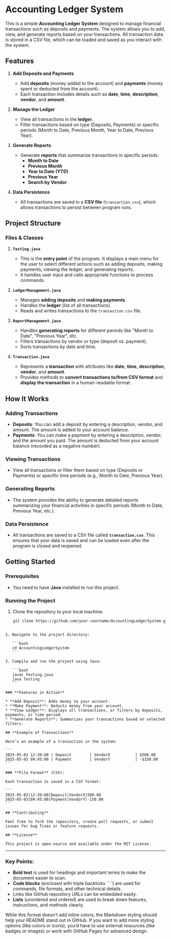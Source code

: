 
# **Accounting Ledger System**

This is a simple **Accounting Ledger System** designed to manage financial transactions such as deposits and payments. The system allows you to add, view, and generate reports based on your transactions. All transaction data is stored in a CSV file, which can be loaded and saved as you interact with the system.

## **Features**

1. **Add Deposits and Payments**
   - Add **deposits** (money added to the account) and **payments** (money spent or deducted from the account).
   - Each transaction includes details such as **date**, **time**, **description**, **vendor**, and **amount**.

2. **Manage the Ledger**
   - View all transactions in the **ledger**.
   - Filter transactions based on type (Deposits, Payments) or specific periods (Month to Date, Previous Month, Year to Date, Previous Year).

3. **Generate Reports**
   - Generate **reports** that summarize transactions in specific periods.
     - **Month to Date**
     - **Previous Month**
     - **Year to Date (YTD)**
     - **Previous Year**
     - **Search by Vendor**

4. **Data Persistence**
   - All transactions are saved in a **CSV file** (`transaction.csv`), which allows transactions to persist between program runs.

## **Project Structure**

### **Files & Classes**

1. **`Testing.java`**
   - This is the **entry point** of the program. It displays a main menu for the user to select different actions such as adding deposits, making payments, viewing the ledger, and generating reports.
   - It handles user input and calls appropriate functions to process commands.

2. **`LedgerManagement.java`**
   - Manages **adding deposits** and **making payments**.
   - Handles the **ledger** (list of all transactions).
   - Reads and writes transactions to the `transaction.csv` file.

3. **`ReportManagement.java`**
   - Handles **generating reports** for different periods like "Month to Date", "Previous Year", etc.
   - Filters transactions by vendor or type (deposit vs. payment).
   - Sorts transactions by date and time.

4. **`Transaction.java`**
   - Represents a **transaction** with attributes like **date**, **time**, **description**, **vendor**, and **amount**.
   - Provides methods to **convert transactions to/from CSV format** and **display the transaction** in a human-readable format.

## **How It Works**

### **Adding Transactions**
- **Deposits**: You can add a deposit by entering a description, vendor, and amount. The amount is added to your account balance.
- **Payments**: You can make a payment by entering a description, vendor, and the amount you paid. The amount is deducted from your account balance (recorded as a negative number).

### **Viewing Transactions**
- View all transactions or filter them based on type (Deposits or Payments) or specific time periods (e.g., Month to Date, Previous Year).
  
### **Generating Reports**
- The system provides the ability to generate detailed reports summarizing your financial activities in specific periods (Month to Date, Previous Year, etc.).

### **Data Persistence**
- All transactions are saved to a CSV file called **`transaction.csv`**. This ensures that your data is saved and can be loaded even after the program is closed and reopened.

## **Getting Started**

### **Prerequisites**
- You need to have **Java** installed to run this project.

### **Running the Project**
1. Clone the repository to your local machine:
   ```bash
   git clone https://github.com/your-username/AccountingLedgerSystem.git
````

2. Navigate to the project directory:

   ```bash
   cd AccountingLedgerSystem
   ```

3. Compile and run the project using Java:

   ```bash
   javac Testing.java
   java Testing
   ```

### **Features in Action**

* **Add Deposit**: Adds money to your account.
* **Make Payment**: Deducts money from your account.
* **View Ledger**: Displays all transactions, or filters by deposits, payments, or time period.
* **Generate Reports**: Summarizes your transactions based on selected filters.

## **Example of Transactions**

Here’s an example of a transaction in the system:

```
2025-05-02 12:30:00 | Deposit        | VendorX           | $500.00
2025-05-03 09:45:00 | Payment        | VendorY           | -$150.00
```

### **File Format** (CSV):

Each transaction is saved in a CSV format:

```
2025-05-02|12:30:00|Deposit|VendorX|500.00
2025-05-03|09:45:00|Payment|VendorY|-150.00
```

## **Contributing**

Feel free to fork the repository, create pull requests, or submit issues for bug fixes or feature requests.

## **License**

This project is open-source and available under the MIT License.

`````

---

### Key Points:
- **Bold text** is used for headings and important terms to make the document easier to scan.
- **Code blocks** (enclosed with triple backticks ````) are used for commands, file formats, and other technical details.
- Links like GitHub repository URLs can be embedded easily.
- **Lists** (unordered and ordered) are used to break down features, instructions, and methods clearly.

While this format doesn’t add inline colors, the Markdown styling should help your README stand out in GitHub. If you want to add more styling options (like colors or icons), you’d have to use external resources (like badges or images) or work with GitHub Pages for advanced design.
`````
